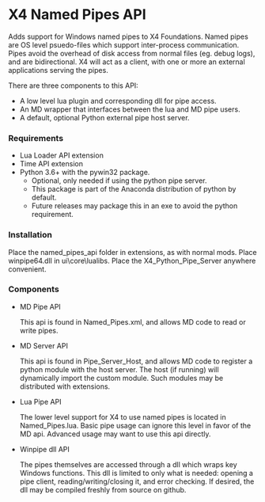 # X4 Named Pipes API

Adds support for Windows named pipes to X4 Foundations.
Named pipes are OS level psuedo-files which support inter-process communication.
Pipes avoid the overhead of disk access from normal files (eg. debug logs), and are bidirectional.
X4 will act as a client, with one or more an external applications serving the pipes.

There are three components to this API:
 * A low level lua plugin and corresponding dll for pipe access.
 * An MD wrapper that interfaces between the lua and MD pipe users.
 * A default, optional Python external pipe host server.

### Requirements

* Lua Loader API extension
* Time API extension
* Python 3.6+ with the pywin32 package.
  - Optional, only needed if using the python pipe server.
  - This package is part of the Anaconda distribution of python by default.
  - Future releases may package this in an exe to avoid the python requirement.

### Installation

Place the named_pipes_api folder in extensions, as with normal mods.
Place winpipe64.dll in ui\core\lualibs.
Place the X4_Python_Pipe_Server anywhere convenient.

### Components

* MD Pipe API

  This api is found in Named_Pipes.xml, and allows MD code to read or write pipes.

* MD Server API

  This api is found in Pipe_Server_Host, and allows MD code to register a python module with the host server.
  The host (if running) will dynamically import the custom module.
  Such modules may be distributed with extensions.


* Lua Pipe API

  The lower level support for X4 to use named pipes is located in Named_Pipes.lua.
  Basic pipe usage can ignore this level in favor of the MD api.
  Advanced usage may want to use this api directly.

* Winpipe dll API

  The pipes themselves are accessed through a dll which wraps key Windows functions.
  This dll is limited to only what is needed: opening a pipe client, reading/writing/closing it, and error checking.
  If desired, the dll may be compiled freshly from source on github.